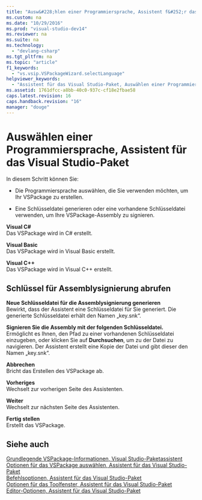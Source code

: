 ```yaml
---
title: "Ausw&#228;hlen einer Programmiersprache, Assistent f&#252;r das Visual Studio-Paket"
ms.custom: na
ms.date: "10/29/2016"
ms.prod: "visual-studio-dev14"
ms.reviewer: na
ms.suite: na
ms.technology: 
  - "devlang-csharp"
ms.tgt_pltfrm: na
ms.topic: "article"
f1_keywords: 
  - "vs.vsip.VSPackageWizard.selectLanguage"
helpviewer_keywords: 
  - "Assistent für das Visual Studio-Paket, Auswählen einer Programmiersprache"
ms.assetid: 1761dfcc-a8bb-40c0-937c-cf18e2fbae58
caps.latest.revision: 16
caps.handback.revision: "16"
manager: "douge"
---
```

# Ausw&#228;hlen einer Programmiersprache, Assistent f&#252;r das Visual Studio-Paket
In diesem Schritt können Sie:  
  
-   Die Programmiersprache auswählen, die Sie verwenden möchten, um Ihr VSPackage zu erstellen.  
  
-   Eine Schlüsseldatei generieren oder eine vorhandene Schlüsseldatei verwenden, um Ihre VSPackage\-Assembly zu signieren.  
  
 **Visual C\#**  
 Das VSPackage wird in C\# erstellt.  
  
 **Visual Basic**  
 Das VSPackage wird in Visual Basic erstellt.  
  
 **Visual C\+\+**  
 Das VSPackage wird in Visual C\+\+ erstellt.  
  
## Schlüssel für Assemblysignierung abrufen  
 **Neue Schlüsseldatei für die Assemblysignierung generieren**  
 Bewirkt, dass der Assistent eine Schlüsseldatei für Sie generiert. Die generierte Schlüsseldatei erhält den Namen „key.snk“.  
  
 **Signieren Sie die Assembly mit der folgenden Schlüsseldatei.**  
 Ermöglicht es Ihnen, den Pfad zu einer vorhandenen Schlüsseldatei einzugeben, oder klicken Sie auf **Durchsuchen**, um zu der Datei zu navigieren. Der Assistent erstellt eine Kopie der Datei und gibt dieser den Namen „key.snk“.  
  
 **Abbrechen**  
 Bricht das Erstellen des VSPackage ab.  
  
 **Vorheriges**  
 Wechselt zur vorherigen Seite des Assistenten.  
  
 **Weiter**  
 Wechselt zur nächsten Seite des Assistenten.  
  
 **Fertig stellen**  
 Erstellt das VSPackage.  
  
## Siehe auch  
 [Grundlegende VSPackage\-Informationen, Visual Studio\-Paketassistent](../misc/basic-vspackage-information-visual-studio-package-wizard.md)   
 [Optionen für das VSPackage auswählen, Assistent für das Visual Studio\-Paket](../misc/select-vspackage-options-visual-studio-package-wizard.md)   
 [Befehlsoptionen, Assistent für das Visual Studio\-Paket](../misc/command-options-visual-studio-package-wizard.md)   
 [Optionen für das Toolfenster, Assistent für das Visual Studio\-Paket](../misc/tool-window-options-visual-studio-package-wizard.md)   
 [Editor\-Optionen, Assistent für das Visual Studio\-Paket](../misc/editor-options-visual-studio-package-wizard.md)